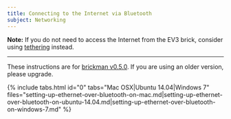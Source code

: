 ```yaml
---
title: Connecting to the Internet via Bluetooth
subject: Networking
---
```


__Note:__ If you do not need to access the Internet from the EV3 brick, consider
using [tethering] instead.

[tethering]: /docs/tutorials/using-bluetooth-tethering

---

These instructions are for [brickman v0.5.0](http://www.ev3dev.org/news/2015/02/24/Package-Release/).
If you are using an older version, please upgrade.

{% include tabs.html id="0" tabs="Mac OSX|Ubuntu 14.04|Windows 7" files="setting-up-ethernet-over-bluetooth-on-mac.md|setting-up-ethernet-over-bluetooth-on-ubuntu-14.04.md|setting-up-ethernet-over-bluetooth-on-windows-7.md" %}
